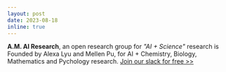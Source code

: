```yaml
---
layout: post
date: 2023-08-18
inline: true
---
```


**A.M. AI Research**, an open research group for _"AI + Science"_ research is Founded by Alexa Lyu and Mellen Pu,  for AI + Chemistry, Biology, Mathematics and Pychology research.  [Join our slack for free >>](https://join.slack.com/t/miairworkspace/shared_invite/zt-21achrlt2-X9v_lCYqe~a6AssYPy_yeQ)